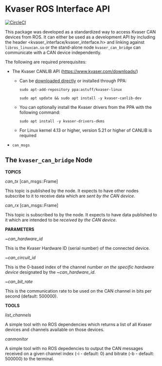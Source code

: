 # Kvaser ROS Interface API

[![CircleCI](https://circleci.com/gh/astuff/kvaser_interface/tree/master.svg?style=svg)](https://circleci.com/gh/astuff/kvaser_interface/tree/master)

This package was developed as a standardized way to access Kvaser CAN devices from ROS. It can either be used as a development API
by including the header <kvaser_interface/kvaser_interface.h> and linking against `libros_linuxcan.so` or the stand-alone node
`kvaser_can_bridge` can communicate with a CAN device independently.

The following are required prerequisites:

* The Kvaser CANLIB API (https://www.kvaser.com/downloads/)
    * Can be [downloaded directly](https://www.kvaser.com/kvaser-downloads) or installed through PPA:

        `sudo apt-add-repository ppa:astuff/kvaser-linux`

        `sudo apt update && sudo apt install -y kvaser-canlib-dev`
    * You can optionally install the Kvaser drivers from the PPA with the following command:

        `sudo apt install -y kvaser-drivers-dkms`
    * For Linux kernel 4.13 or higher, version 5.21 or higher of CANLIB is required
* `can_msgs`

## The `kvaser_can_bridge` Node

**TOPICS**

*can_tx* [can_msgs::Frame]

This topic is published by the node. It expects to have other nodes subscribe to it to receive data which are *sent by the CAN device*.

*can_rx* [can_msgs::Frame]

This topic is subscribed to by the node. It expects to have data published to it which are intended to be *received by the CAN device*.

**PARAMETERS**

*~can_hardware_id*

This is the Kvaser Hardware ID (serial number) of the connected device.

*~can_circuit_id*

This is the 0-based index of the channel number *on the specific hardware device* designated by the *~can_hardware_id*.

*~can_bit_rate*

This is the communication rate to be used on the CAN channel in bits per second (default: 500000).

**TOOLS**

*list_channels*

A simple tool with no ROS dependencies which returns a list of all Kvaser devices and channels available on those devices.

*canmonitor*

A simple tool with no ROS depedencies to output the CAN messages received on a given channel index (-i - default: 0) and bitrate (-b - default: 500000) to the terminal.

